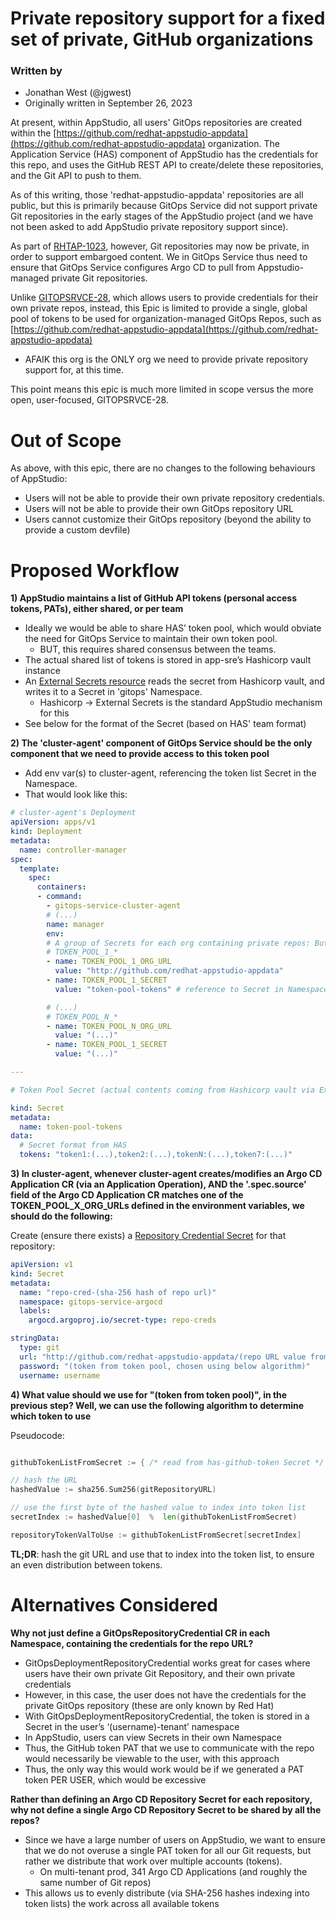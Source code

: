 # Private repository support for a fixed set of private, GitHub organizations

### Written by
- Jonathan West (@jgwest)
- Originally written in September 26, 2023

At present, within AppStudio, all users' GitOps repositories are created within the [https://github.com/redhat-appstudio-appdata](https://github.com/redhat-appstudio-appdata) organization. The Application Service (HAS) component of AppStudio has the credentials for this repo, and uses the GitHub REST API to create/delete these repositories, and the Git API to push to them.

As of this writing, those 'redhat-appstudio-appdata' repositories are all public, but this is primarily because GitOps Service did not support private Git repositories in the early stages of the AppStudio project (and we have not been asked to add AppStudio private repository support since).

As part of [RHTAP-1023](https://issues.redhat.com/browse/RHTAP-1023), however, Git repositories may now be private, in order to support embargoed content. We in GitOps Service thus need to ensure that GitOps Service configures Argo CD to pull from Appstudio-managed private Git repositories.

Unlike [GITOPSRVCE-28](https://issues.redhat.com/browse/GITOPSRVCE-28), which allows users to provide credentials for their own private repos, instead, this Epic is limited to provide a single, global pool of tokens to be used for organization-managed GitOps Repos, such as [https://github.com/redhat-appstudio-appdata](https://github.com/redhat-appstudio-appdata)

* AFAIK this org is the ONLY org we need to provide private repository support for, at this time.

This point means this epic is much more limited in scope versus the more open, user-focused, GITOPSRVCE-28.

# Out of Scope

As above, with this epic, there are no changes to the following behaviours of AppStudio:

* Users will not be able to provide their own private repository credentials.  
* Users will not be able to provide their own GitOps repository URL  
* Users cannot customize their GitOps repository (beyond the ability to provide a custom devfile)

# Proposed Workflow

**1\) AppStudio maintains a list of GitHub API tokens (personal access tokens, PATs), either shared, or per team**

* Ideally we would be able to share HAS’ token pool, which would obviate the need for GitOps Service to maintain their own token pool.  
  * BUT, this requires shared consensus between the teams.   
* The actual shared list of tokens is stored in app-sre’s Hashicorp vault instance  
* An [External Secrets resource](https://github.com/redhat-appstudio/infra-deployments/blob/main/components/has/base/external-secrets/has-github-token.yaml) reads the secret from Hashicorp vault, and writes it to a Secret in 'gitops' Namespace.  
  * Hashicorp \-\> External Secrets is the standard AppStudio mechanism for this  
* See below for the format of the Secret (based on HAS' team format)

**2\) The 'cluster-agent' component of GitOps Service should be the only component that we need to provide access to this token pool**

* Add env var(s) to cluster-agent, referencing the token list Secret in the Namespace.  
* That would look like this:

```yaml
# cluster-agent's Deployment
apiVersion: apps/v1
kind: Deployment
metadata:
  name: controller-manager
spec:
  template:
    spec:
      containers:
      - command:
        - gitops-service-cluster-agent
        # (...)
        name: manager
        env:
        # A group of Secrets for each org containing private repos: But, I currently expect  we'll need only one, for 'http://github.com/redhat-appstudio-appdata'
        # TOKEN_POOL_1_*
        - name: TOKEN_POOL_1_ORG_URL
          value: "http://github.com/redhat-appstudio-appdata"
        - name: TOKEN_POOL_1_SECRET
          value: "token-pool-tokens" # reference to Secret in Namespace

        # (...)
        # TOKEN_POOL_N_*
        - name: TOKEN_POOL_N_ORG_URL
          value: "(...)"
        - name: TOKEN_POOL_1_SECRET
          value: "(...)"

---

# Token Pool Secret (actual contents coming from Hashicorp vault via External Secrets)

kind: Secret
metadata:
  name: token-pool-tokens
data:
  # Secret format from HAS
  tokens: "token1:(...),token2:(...),tokenN:(...),token7:(...)"    
```

**3\) In cluster-agent, whenever cluster-agent creates/modifies an Argo CD Application CR (via an Application Operation), AND the '.spec.source' field of the Argo CD Application CR matches one of the TOKEN\_POOL\_X\_ORG\_URLs defined in the environment variables, we should do the following:**

Create (ensure there exists) a [Repository Credential Secret](https://argo-cd.readthedocs.io/en/stable/operator-manual/declarative-setup/#repository-credentials) for that repository:

```yaml
apiVersion: v1
kind: Secret
metadata:
  name: "repo-cred-(sha-256 hash of repo url)"
  namespace: gitops-service-argocd
  labels:
    argocd.argoproj.io/secret-type: repo-creds

stringData:
  type: git
  url: "http://github.com/redhat-appstudio-appdata/(repo URL value from .spec.source field of Argo CD Application)"
  password: "(token from token pool, chosen using below algorithm)"
  username: username
```

**4\) What value should we use for "(token from token pool)", in the previous step? Well, we can use the following algorithm to determine which token to use**

Pseudocode:

```go

githubTokenListFromSecret := { /* read from has-github-token Secret */ }

// hash the URL
hashedValue := sha256.Sum256(gitRepositoryURL)

// use the first byte of the hashed value to index into token list
secretIndex := hashedValue[0]  %  len(githubTokenListFromSecret)

repositoryTokenValToUse := githubTokenListFromSecret[secretIndex]
```

**TL;DR**: hash the git URL and use that to index into the token list, to ensure an even distribution between tokens.

# Alternatives Considered

**Why not just define a GitOpsRepositoryCredential CR in each Namespace, containing the credentials for the repo URL?**

* GitOpsDeploymentRepositoryCredential works great for cases where users have their own private Git Repository, and their own private credentials  
* However, in this case, the user does not have the credentials for the private GitOps repository (these are only known by Red Hat)  
* With GitOpsDeploymentRepositoryCredential, the token is stored in a Secret in the user’s ‘(username)-tenant’ namespace  
* In AppStudio, users can view Secrets in their own Namespace  
* Thus, the GitHub token PAT that we use to communicate with the repo would necessarily be viewable to the user, with this approach  
* Thus, the only way this would work would be if we generated a PAT token PER USER, which would be excessive

**Rather than defining an Argo CD Repository Secret for each repository, why not define a single Argo CD Repository Secret to be shared by all the repos?**

* Since we have a large number of users on AppStudio, we want to ensure that we do not overuse a single PAT token for all our Git requests, but rather we distribute that work over multiple accounts (tokens).  
  * On multi-tenant prod, 341 Argo CD Applications (and roughly the same number of Git repos)  
* This allows us to evenly distribute (via SHA-256 hashes indexing into token lists) the work across all available tokens

